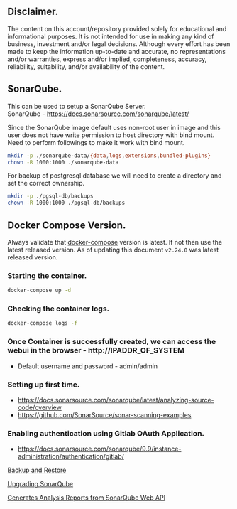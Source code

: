 ## Disclaimer.
The content on this account/repository provided solely for educational and informational purposes.
It is not intended for use in making any kind of business, investment and/or legal decisions.
Although every effort has been made to keep the information up-to-date and accurate, no representations and/or warranties, express and/or implied, completeness, accuracy, reliability, suitability, and/or availability of the content.

## SonarQube.
This can be used to setup a SonarQube Server.  
SonarQube - https://docs.sonarsource.com/sonarqube/latest/

Since the SonarQube image default uses non-root user in image and this user does not have write permission to host directory with bind mount. Need to perform followings to make it work with bind mount.
```bash
mkdir -p ./sonarqube-data/{data,logs,extensions,bundled-plugins}
chown -R 1000:1000 ./sonarqube-data
```

For backup of postgresql database we will need to create a directory and set the correct ownership.
```bash
mkdir -p ./pgsql-db/backups
chown -R 1000:1000 ./pgsql-db/backups
```

## Docker Compose Version.
Always validate that [docker-compose](https://github.com/docker/compose/releases/) version is latest.
If not then use the latest released version. As of updating this document `v2.24.0` was latest released version.

### Starting the container.
```bash
docker-compose up -d
```

### Checking the container logs.
```bash
docker-compose logs -f
```

### Once Container is successfully created, we can access the webui in the browser - http://IPADDR_OF_SYSTEM
- Default username and password - admin/admin

### Setting up first time.
- https://docs.sonarsource.com/sonarqube/latest/analyzing-source-code/overview
- https://github.com/SonarSource/sonar-scanning-examples

### Enabling authentication using Gitlab OAuth Application.
- https://docs.sonarsource.com/sonarqube/9.9/instance-administration/authentication/gitlab/

[Backup and Restore](./configs/backup-and-restore.md)

[Upgrading SonarQube](./configs/upgrading-sonarqube.md)

[Generates Analysis Reports from SonarQube Web API](https://github.com/cnescatlab/sonar-cnes-report?tab=readme-ov-file#advanced-usage-standalone)
